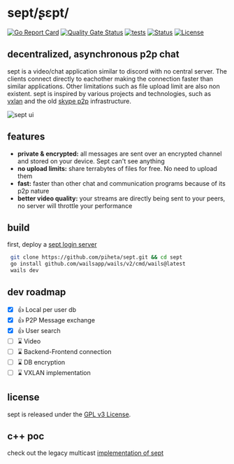 # sept/ʂɛpt/
[![Go Report Card](https://goreportcard.com/badge/github.com/piheta/sept)](https://goreportcard.com/report/github.com/piheta/sept) [![Quality Gate Status](https://sonarcloud.io/api/project_badges/measure?project=piheta_sept&metric=alert_status)](https://sonarcloud.io/summary/new_code?id=piheta_sept) [![tests](https://img.shields.io/github/actions/workflow/status/piheta/sept/go.yml?logo=github&label=tests)](https://img.shields.io/github/actions/workflow/status/piheta/sept/go.yml?logo=github&label=tests) [![Status](https://badgen.net/badge/works/almost/red)](https://badgen.net/badge/works/almost/red) [![License](https://img.shields.io/badge/License-BSD_3--Clause-blue.svg)](https://opensource.org/licenses/BSD-3-Clause) 
## decentralized, asynchronous p2p chat

sept is a video/chat application similar to discord with no central server. The clients connect directly to eachother making the connection faster than similar applications. Other limitations such as file upload limit are also non existent. 
sept is inspired by various projects and technologies, such as [vxlan](https://www.rfc-editor.org/rfc/rfc7348) and the old [skype p2p](https://arxiv.org/pdf/cs/0412017) infrastructure.

![sept ui](./docs/images/sept.gif)

## features
- **private & encrypted:** all messages are sent over an encrypted channel and stored on your device. Sept can't see anything
- **no upload limits:** share terrabytes of files for free. No need to upload them
- **fast:** faster than other chat and communication programs because of its p2p nature
- **better video quality:** your streams are directly being sent to your peers, no server will throttle your performance

## build
first, deploy a [sept login server](https://github.com/piheta/sept-login-server)
 ```bash
  git clone https://github.com/piheta/sept.git && cd sept
  go install github.com/wailsapp/wails/v2/cmd/wails@latest
  wails dev
  ```

## dev roadmap
- [x] 👍 Local per user db
- [x] 👍 P2P Message exchange
- [x] 👍 User search
- [ ] ⌛ Video
- [ ] ⌛ Backend-Frontend connection
- [ ] ⌛ DB encryption
- [ ] ⌛ VXLAN implementation

## license
sept is released under the [GPL v3 License](LICENSE).

## c++ poc
check out the legacy multicast [implementation of sept](https://github.com/piheta/sept/tree/legacy)
